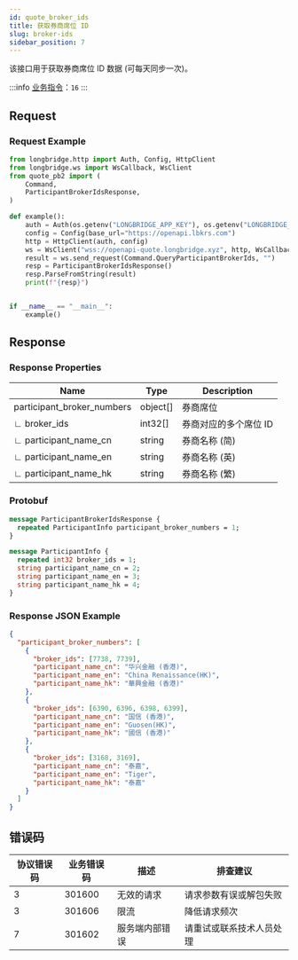 ```yaml
---
id: quote_broker_ids
title: 获取券商席位 ID
slug: broker-ids
sidebar_position: 7
---
```


该接口用于获取券商席位 ID 数据 (可每天同步一次)。

:::info
[业务指令](../../socket/protocol/request)：`16`
:::

## Request

### Request Example
```python
from longbridge.http import Auth, Config, HttpClient
from longbridge.ws import WsCallback, WsClient
from quote_pb2 import (
    Command,
    ParticipantBrokerIdsResponse,
)

def example():
    auth = Auth(os.getenv("LONGBRIDGE_APP_KEY"), os.getenv("LONGBRIDGE_APP_SECRET"), access_token=os.getenv("LONGBRIDGE_ACCESS_TOKEN"))
    config = Config(base_url="https://openapi.lbkrs.com")
    http = HttpClient(auth, config)
    ws = WsClient("wss://openapi-quote.longbridge.xyz", http, WsCallback)
    result = ws.send_request(Command.QueryParticipantBrokerIds, "")
    resp = ParticipantBrokerIdsResponse()
    resp.ParseFromString(result)
    print(f"{resp}")


if __name__ == "__main__":
    example()
```

## Response

### Response Properties

| Name                       | Type     | Description           |
| -------------------------- | -------- | --------------------- |
| participant_broker_numbers | object[] | 券商席位              |
| ∟ broker_ids               | int32[]  | 券商对应的多个席位 ID |
| ∟ participant_name_cn      | string   | 券商名称 (简)         |
| ∟ participant_name_en      | string   | 券商名称 (英)         |
| ∟ participant_name_hk      | string   | 券商名称 (繁)         |

### Protobuf

```protobuf
message ParticipantBrokerIdsResponse {
  repeated ParticipantInfo participant_broker_numbers = 1;
}

message ParticipantInfo {
  repeated int32 broker_ids = 1;
  string participant_name_cn = 2;
  string participant_name_en = 3;
  string participant_name_hk = 4;
}
```

### Response JSON Example

```json
{
  "participant_broker_numbers": [
    {
      "broker_ids": [7738, 7739],
      "participant_name_cn": "华兴金融 (香港)",
      "participant_name_en": "China Renaissance(HK)",
      "participant_name_hk": "華興金融 (香港)"
    },
    {
      "broker_ids": [6390, 6396, 6398, 6399],
      "participant_name_cn": "国信 (香港)",
      "participant_name_en": "Guosen(HK)",
      "participant_name_hk": "國信 (香港)"
    },
    {
      "broker_ids": [3168, 3169],
      "participant_name_cn": "泰嘉",
      "participant_name_en": "Tiger",
      "participant_name_hk": "泰嘉"
    }
  ]
}
```

## 错误码

| 协议错误码 | 业务错误码 | 描述           | 排查建议                 |
| ---------- | ---------- | -------------- | ------------------------ |
| 3          | 301600     | 无效的请求     | 请求参数有误或解包失败   |
| 3          | 301606     | 限流           | 降低请求频次             |
| 7          | 301602     | 服务端内部错误 | 请重试或联系技术人员处理 |
